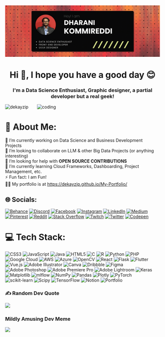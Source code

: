 ![logo](https://github.com/Dekayzip/Dekayzip/blob/main/Github%20Banner%201500x500.gif)
<h1 align="center">Hi 👋, I hope you have a good day 😊</h1>
<h3 align="center">I'm a Data Science Enthusiast, Graphic designer, a partial developer but a real geek!</h3>

<img align="right" alt="coding" width="400" src="https://mir-s3-cdn-cf.behance.net/project_modules/max_1200/9afe0493484903.5e66500f8dea4.gif">

<p align="left"> <img src="https://komarev.com/ghpvc/?username=dekayzip&label=Profile%20views&color=0e75b6&style=flat" alt="dekayzip" /> </p>


# 💫 About Me:
🔭 I’m currently working on Data Science and Business Development Projects<br>👯 I’m looking to collaborate on LLM & other Big Data Projects (or anything interesting)<br>🤝 I’m looking for help with **OPEN SOURCE CONTRIBUTIONS**<br>🌱 I’m currently learning Cloud Frameworks, Dashboarding, Project Management, etc.<br>⚡ Fun fact: I am Fun!<br>👨‍💻 My portfolio is at https://dekayzip.github.io/My-Portfolio/


## 🌐 Socials:
[![Behance](https://img.shields.io/badge/Behance-1769ff?logo=behance&logoColor=white)](https://behance.net/dharanikommire) [![Discord](https://img.shields.io/badge/Discord-%237289DA.svg?logo=discord&logoColor=white)](https://discord.gg/dekay_sensei) [![Facebook](https://img.shields.io/badge/Facebook-%231877F2.svg?logo=Facebook&logoColor=white)](https://facebook.com/Dharani_Kommireddy) [![Instagram](https://img.shields.io/badge/Instagram-%23E4405F.svg?logo=Instagram&logoColor=white)](https://instagram.com/dekay.__) [![LinkedIn](https://img.shields.io/badge/LinkedIn-%230077B5.svg?logo=linkedin&logoColor=white)](https://linkedin.com/in/k-dharani) [![Medium](https://img.shields.io/badge/Medium-12100E?logo=medium&logoColor=white)](https://medium.com/@dharani.kommireddy) [![Pinterest](https://img.shields.io/badge/Pinterest-%23E60023.svg?logo=Pinterest&logoColor=white)](https://pinterest.com/Dharani-Kommireddy) [![Reddit](https://img.shields.io/badge/Reddit-%23FF4500.svg?logo=Reddit&logoColor=white)](https://reddit.com/user/dekaysensei) [![Stack Overflow](https://img.shields.io/badge/-Stackoverflow-FE7A16?logo=stack-overflow&logoColor=white)](https://stackoverflow.com/users/Dharani-Kommireddi) [![Twitch](https://img.shields.io/badge/Twitch-%239146FF.svg?logo=Twitch&logoColor=white)](https://twitch.tv/dekayyo) [![Twitter](https://img.shields.io/badge/Twitter-%231DA1F2.svg?logo=Twitter&logoColor=white)](https://twitter.com/pandasensei) [![Codepen](https://img.shields.io/badge/Codepen-000000?style=for-the-badge&logo=codepen&logoColor=white)](https://codepen.io/Dharani-Kommireddi) 

# 💻 Tech Stack:
![CSS3](https://img.shields.io/badge/css3-%231572B6.svg?style=for-the-badge&logo=css3&logoColor=white) ![JavaScript](https://img.shields.io/badge/javascript-%23323330.svg?style=for-the-badge&logo=javascript&logoColor=%23F7DF1E) ![Java](https://img.shields.io/badge/java-%23ED8B00.svg?style=for-the-badge&logo=openjdk&logoColor=white) ![HTML5](https://img.shields.io/badge/html5-%23E34F26.svg?style=for-the-badge&logo=html5&logoColor=white) ![C](https://img.shields.io/badge/c-%2300599C.svg?style=for-the-badge&logo=c&logoColor=white) ![R](https://img.shields.io/badge/r-%23276DC3.svg?style=for-the-badge&logo=r&logoColor=white) ![Python](https://img.shields.io/badge/python-3670A0?style=for-the-badge&logo=python&logoColor=ffdd54) ![PHP](https://img.shields.io/badge/php-%23777BB4.svg?style=for-the-badge&logo=php&logoColor=white) ![Google Cloud](https://img.shields.io/badge/GoogleCloud-%234285F4.svg?style=for-the-badge&logo=google-cloud&logoColor=white) ![AWS](https://img.shields.io/badge/AWS-%23FF9900.svg?style=for-the-badge&logo=amazon-aws&logoColor=white) ![Azure](https://img.shields.io/badge/azure-%230072C6.svg?style=for-the-badge&logo=microsoftazure&logoColor=white) ![OpenCV](https://img.shields.io/badge/opencv-%23white.svg?style=for-the-badge&logo=opencv&logoColor=white) ![React](https://img.shields.io/badge/react-%2320232a.svg?style=for-the-badge&logo=react&logoColor=%2361DAFB) ![Flask](https://img.shields.io/badge/flask-%23000.svg?style=for-the-badge&logo=flask&logoColor=white) ![Flutter](https://img.shields.io/badge/Flutter-%2302569B.svg?style=for-the-badge&logo=Flutter&logoColor=white) ![Vue.js](https://img.shields.io/badge/vue.js-%2335495e.svg?style=for-the-badge&logo=vuedotjs&logoColor=%234FC08D) ![Adobe Illustrator](https://img.shields.io/badge/adobe%20illustrator-%23FF9A00.svg?style=for-the-badge&logo=adobe%20illustrator&logoColor=white) ![Canva](https://img.shields.io/badge/Canva-%2300C4CC.svg?style=for-the-badge&logo=Canva&logoColor=white) ![Dribbble](https://img.shields.io/badge/Dribbble-EA4C89?style=for-the-badge&logo=dribbble&logoColor=white) ![Figma](https://img.shields.io/badge/figma-%23F24E1E.svg?style=for-the-badge&logo=figma&logoColor=white) ![Adobe Photoshop](https://img.shields.io/badge/adobe%20photoshop-%2331A8FF.svg?style=for-the-badge&logo=adobe%20photoshop&logoColor=white) ![Adobe Premiere Pro](https://img.shields.io/badge/Adobe%20Premiere%20Pro-9999FF.svg?style=for-the-badge&logo=Adobe%20Premiere%20Pro&logoColor=white) ![Adobe Lightroom](https://img.shields.io/badge/Adobe%20Lightroom-31A8FF.svg?style=for-the-badge&logo=Adobe%20Lightroom&logoColor=white) ![Keras](https://img.shields.io/badge/Keras-%23D00000.svg?style=for-the-badge&logo=Keras&logoColor=white) ![Matplotlib](https://img.shields.io/badge/Matplotlib-%23ffffff.svg?style=for-the-badge&logo=Matplotlib&logoColor=black) ![mlflow](https://img.shields.io/badge/mlflow-%23d9ead3.svg?style=for-the-badge&logo=numpy&logoColor=blue) ![NumPy](https://img.shields.io/badge/numpy-%23013243.svg?style=for-the-badge&logo=numpy&logoColor=white) ![Pandas](https://img.shields.io/badge/pandas-%23150458.svg?style=for-the-badge&logo=pandas&logoColor=white) ![Plotly](https://img.shields.io/badge/Plotly-%233F4F75.svg?style=for-the-badge&logo=plotly&logoColor=white) ![PyTorch](https://img.shields.io/badge/PyTorch-%23EE4C2C.svg?style=for-the-badge&logo=PyTorch&logoColor=white) ![scikit-learn](https://img.shields.io/badge/scikit--learn-%23F7931E.svg?style=for-the-badge&logo=scikit-learn&logoColor=white) ![Scipy](https://img.shields.io/badge/SciPy-%230C55A5.svg?style=for-the-badge&logo=scipy&logoColor=%white) ![TensorFlow](https://img.shields.io/badge/TensorFlow-%23FF6F00.svg?style=for-the-badge&logo=TensorFlow&logoColor=white) ![Notion](https://img.shields.io/badge/Notion-%23000000.svg?style=for-the-badge&logo=notion&logoColor=white) ![Portfolio](https://img.shields.io/badge/Portfolio-%23000000.svg?style=for-the-badge&logo=firefox&logoColor=#FF7139)
<!-- # 📊 GitHub Stats:
![](https://github-readme-stats.vercel.app/api?username=dekayzip&theme=dark&hide_border=false&include_all_commits=false&count_private=false)<br/>
![](https://github-readme-streak-stats.herokuapp.com/?user=dekayzip&theme=dark&hide_border=false)<br/>
![](https://github-readme-stats.vercel.app/api/top-langs/?username=dekayzip&theme=dark&hide_border=false&include_all_commits=false&count_private=false&layout=compact) -->

### ✍️ Random Dev Quote
![](https://quotes-github-readme.vercel.app/api?type=horizontal&theme=radical)

<!-- ### 🔝 Top Contributed Repo
![](https://github-contributor-stats.vercel.app/api?username=dekayzip&limit=5&theme=dark&combine_all_yearly_contributions=true) -->

### Mildly Amusing Dev Meme
<img src='https://randommeme-five.vercel.app/' style="height: 400px;"/>

